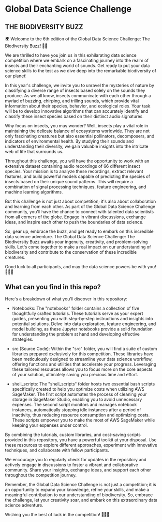 # Global Data Science Challenge
## THE BIODIVERSITY BUZZ

🌍 Welcome to the 6th edition of the Global Data Science Challenge: The Biodiversity Buzz! 🦗🐝

We are thrilled to have you join us in this exhilarating data science competition where we embark on a fascinating journey into the realm of insects and their enchanting world of sounds. Get ready to put your data science skills to the test as we dive deep into the remarkable biodiversity of our planet!

In this year's challenge, we invite you to unravel the mysteries of nature by classifying a diverse range of insects based solely on the sounds they produce. As we all know, insects communicate with each other through a myriad of buzzing, chirping, and trilling sounds, which provide vital information about their species, behavior, and ecological roles. Your task will be to develop innovative algorithms that can accurately identify and classify these insect species based on their distinct audio signatures.

Why focus on insects, you may wonder? Well, insects play a vital role in maintaining the delicate balance of ecosystems worldwide. They are not only fascinating creatures but also essential pollinators, decomposers, and indicators of environmental health. By studying their sounds and understanding their diversity, we gain valuable insights into the intricate web of life that surrounds us.

Throughout this challenge, you will have the opportunity to work with an extensive dataset containing audio recordings of 66 different insect species. Your mission is to analyze these recordings, extract relevant features, and build powerful models capable of predicting the species of insects based on their unique sound patterns. This will require a combination of signal processing techniques, feature engineering, and machine learning algorithms.

But this challenge is not just about competition; it's also about collaboration and learning from each other. As part of the Global Data Science Challenge community, you'll have the chance to connect with talented data scientists from all corners of the globe. Engage in vibrant discussions, exchange ideas, and inspire each other to push the boundaries of data science.

So, gear up, embrace the buzz, and get ready to embark on this incredible data science adventure. The Global Data Science Challenge: The Biodiversity Buzz awaits your ingenuity, creativity, and problem-solving skills. Let's come together to make a real impact on our understanding of biodiversity and contribute to the conservation of these incredible creatures.

Good luck to all participants, and may the data science powers be with you! 🚀🐞🌿

## What can you find in this repo?

Here's a breakdown of what you'll discover in this repository:

- Notebooks: The "notebooks" folder contains a collection of five thoughtfully crafted tutorials. These tutorials serve as your expert guides, presenting you with step-by-step instructions and insights into potential solutions. Delve into data exploration, feature engineering, and model building, as these Jupyter notebooks provide a solid foundation for understanding the problem at hand and developing effective strategies.

- src (Source Code): Within the "src" folder, you will find a suite of custom libraries prepared exclusively for this competition. These libraries have been meticulously designed to streamline your data science workflow, offering functions and utilities that accelerate your progress. Leveraging these tailored resources allows you to focus more on the core aspects of your solution, ultimately saving you precious time and effort.

- shell_scripts: The "shell_scripts" folder hosts two essential bash scripts specifically created to help you optimize costs when utilizing AWS SageMaker. The first script automates the process of cleaning your storage in SageMaker Studio, enabling you to avoid unnecessary expenses. The second script monitors and manages notebook instances, automatically stopping idle instances after a period of inactivity, thus reducing resource consumption and optimizing costs. These scripts empower you to make the most of AWS SageMaker while keeping your expenses under control.

By combining the tutorials, custom libraries, and cost-saving scripts provided in this repository, you have a powerful toolkit at your disposal. Use these resources to explore different approaches, experiment with innovative techniques, and collaborate with fellow participants.

We encourage you to regularly check for updates in the repository and actively engage in discussions to foster a vibrant and collaborative community. Share your insights, exchange ideas, and support each other throughout the competition journey.

Remember, the Global Data Science Challenge is not just a competition; it is an opportunity to expand your knowledge, refine your skills, and make a meaningful contribution to our understanding of biodiversity. So, embrace the challenge, let your creativity soar, and embark on this extraordinary data science adventure.

Wishing you the best of luck in the competition! 🚀🐞🌿


